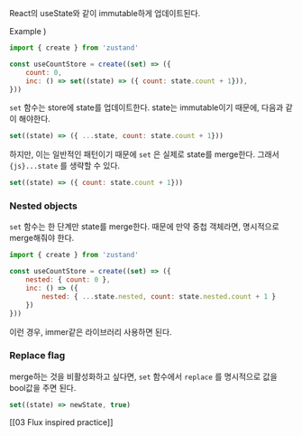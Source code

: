 React의 useState와 같이 immutable하게 업데이트된다.

Example )

```js
import { create } from 'zustand'

const useCountStore = create((set) => ({
	count: 0,
	inc: () => set((state) => ({ count: state.count + 1})),
}))
```

`set` 함수는 store에 state를 업데이트한다. state는 immutable이기 때문에, 다음과 같이 해야한다.

```js
set((state) => ({ ...state, count: state.count + 1}))
```

하지만, 이는 일반적인 패턴이기 때문에 `set` 은 실제로 state를 merge한다. 그래서 `{js}...state` 를 생략할 수 있다.

```js
set((state) => ({ count: state.count + 1}))
```

### Nested objects

`set` 함수는 한 단계만 state를 merge한다. 때문에 만약 중첩 객체라면, 명시적으로 merge해줘야 한다.

```js
import { create } from 'zustand'

const useCountStore = create((set) => ({
	nested: { count: 0 },
	inc: () => ({
		nested: { ...state.nested, count: state.nested.count + 1 }
	})
}))
```

이런 경우, immer같은 라이브러리 사용하면 된다.

### Replace flag

merge하는 것을 비활성화하고 싶다면, `set` 함수에서 `replace` 를 명시적으로 값을 bool값을 주면 된다.

```js
set((state) => newState, true)
```

[[03 Flux inspired practice]]
